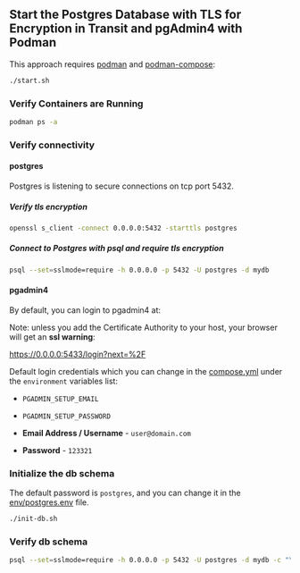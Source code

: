 ## Start the Postgres Database with TLS for Encryption in Transit and pgAdmin4 with Podman

This approach requires [podman](https://podman.io/getting-started/installation) and [podman-compose](https://github.com/containers/podman-compose):

```bash
./start.sh
```

### Verify Containers are Running

```bash
podman ps -a
```

### Verify connectivity

#### postgres

Postgres is listening to secure connections on tcp port 5432.

##### Verify tls encryption

```bash
openssl s_client -connect 0.0.0.0:5432 -starttls postgres
```

##### Connect to Postgres with psql and require tls encryption

```bash
psql --set=sslmode=require -h 0.0.0.0 -p 5432 -U postgres -d mydb
```

#### pgadmin4

By default, you can login to pgadmin4 at:

Note: unless you add the Certificate Authority to your host, your browser will get an **ssl warning**:

https://0.0.0.0:5433/login?next=%2F

Default login credentials which you can change in the [compose.yml](./compose.yml) under the ``environment`` variables list:

- ``PGADMIN_SETUP_EMAIL``
- ``PGADMIN_SETUP_PASSWORD``

- **Email Address / Username** - ``user@domain.com``
- **Password** - ``123321``

### Initialize the db schema

The default password is ``postgres``, and you can change it in the [env/postgres.env](./env/postgres.env) file.

```bash
./init-db.sh
```

### Verify db schema

```bash
psql --set=sslmode=require -h 0.0.0.0 -p 5432 -U postgres -d mydb -c "\dt"
```
